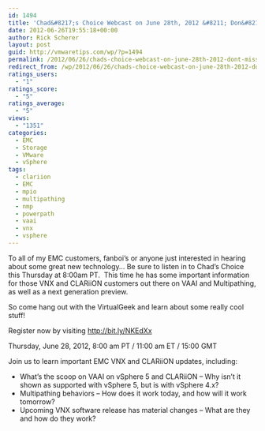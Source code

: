 ```yaml
---
id: 1494
title: 'Chad&#8217;s Choice Webcast on June 28th, 2012 &#8211; Don&#8217;t Miss!'
date: 2012-06-26T19:55:18+00:00
author: Rick Scherer
layout: post
guid: http://vmwaretips.com/wp/?p=1494
permalink: /2012/06/26/chads-choice-webcast-on-june-28th-2012-dont-miss/
redirect_from: /wp/2012/06/26/chads-choice-webcast-on-june-28th-2012-dont-miss/
ratings_users:
  - "1"
ratings_score:
  - "5"
ratings_average:
  - "5"
views:
  - "1351"
categories:
  - EMC
  - Storage
  - VMware
  - vSphere
tags:
  - clariion
  - EMC
  - mpio
  - multipathing
  - nmp
  - powerpath
  - vaai
  - vnx
  - vsphere
---
```

To all of my EMC customers, fanboi&#8217;s or anyone just interested in hearing about some great new technology&#8230; Be sure to listen in to Chad&#8217;s Choice this Thursday at 8:00am PT.  This time he has some important information for those VNX and CLARiiON customers out there on VAAI and Multipathing, as well as a next generation preview.

So come hang out with the VirtualGeek and learn about some really cool stuff!

Register now by visiting <a title="Chad's Choice" href="http://bit.ly/NKEdXx " target="_blank">http://bit.ly/NKEdXx </a>

Thursday, June 28, 2012, 8:00 am PT / 11:00 am ET / 15:00 GMT

Join us to learn important EMC VNX and CLARiiON updates, including:

  * What’s the scoop on VAAI on vSphere 5 and CLARiiON – Why isn’t it shown as supported with vSphere 5, but is with vSphere 4.x?
  * Multipathing behaviors – How does it work today, and how will it work tomorrow?
  * Upcoming VNX software release has material changes – What are they and how do they work?